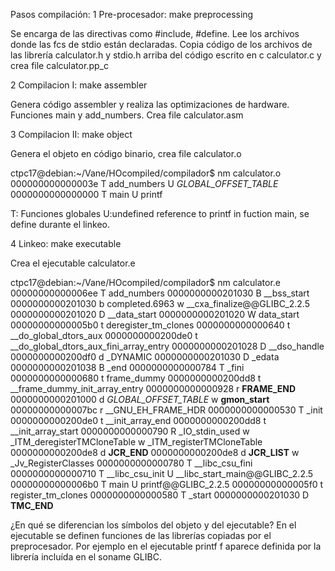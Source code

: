 Pasos compilación:
1  Pre-procesador: make preprocessing

Se encarga de las directivas como #include, #define. Lee los archivos donde las fcs de stdio están declaradas. Copia código de los archivos de las librería calculator.h y stdio.h arriba del código escrito en c calculator.c y crea file calculator.pp_c

2  Compilacion I: make assembler

Genera código assembler y realiza las optimizaciones de hardware. Funciones main y add_numbers.
Crea file calculator.asm


3  Compilacion II: make object

Genera el objeto en código binario, crea file calculator.o

ctpc17@debian:~/Vane/HOcompiled/compilador$ nm calculator.o
000000000000003e T add_numbers
                 U _GLOBAL_OFFSET_TABLE_
0000000000000000 T main
                 U printf

T: Funciones globales
U:undefined reference to printf in fuction main, se define durante el linkeo.

4  Linkeo: make executable

Crea el ejecutable calculator.e

ctpc17@debian:~/Vane/HOcompiled/compilador$ nm calculator.e
00000000000006ee T add_numbers
0000000000201030 B __bss_start
0000000000201030 b completed.6963
                 w __cxa_finalize@@GLIBC_2.2.5
0000000000201020 D __data_start
0000000000201020 W data_start
00000000000005b0 t deregister_tm_clones
0000000000000640 t __do_global_dtors_aux
0000000000200de0 t __do_global_dtors_aux_fini_array_entry
0000000000201028 D __dso_handle
0000000000200df0 d _DYNAMIC
0000000000201030 D _edata
0000000000201038 B _end
0000000000000784 T _fini
0000000000000680 t frame_dummy
0000000000200dd8 t __frame_dummy_init_array_entry
0000000000000928 r __FRAME_END__
0000000000201000 d _GLOBAL_OFFSET_TABLE_
                 w __gmon_start__
00000000000007bc r __GNU_EH_FRAME_HDR
0000000000000530 T _init
0000000000200de0 t __init_array_end
0000000000200dd8 t __init_array_start
0000000000000790 R _IO_stdin_used
                 w _ITM_deregisterTMCloneTable
                 w _ITM_registerTMCloneTable
0000000000200de8 d __JCR_END__
0000000000200de8 d __JCR_LIST__
                 w _Jv_RegisterClasses
0000000000000780 T __libc_csu_fini
0000000000000710 T __libc_csu_init
                 U __libc_start_main@@GLIBC_2.2.5
00000000000006b0 T main
                 U printf@@GLIBC_2.2.5
00000000000005f0 t register_tm_clones
0000000000000580 T _start
0000000000201030 D __TMC_END__
    
¿En qué se diferencian los símbolos del objeto y del ejecutable?
En el ejecutable se definen funciones de las librerías copiadas por el preprocesador. Por ejemplo en el ejecutable printf f aparece definida por la librería incluída en el soname GLIBC.
